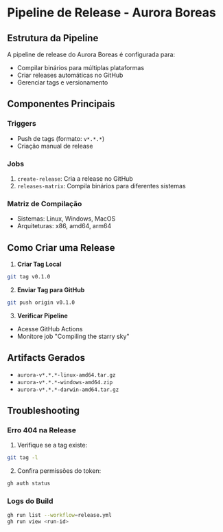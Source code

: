 # Pipeline de Release - Aurora Boreas

## Estrutura da Pipeline

A pipeline de release do Aurora Boreas é configurada para:
- Compilar binários para múltiplas plataformas
- Criar releases automáticas no GitHub
- Gerenciar tags e versionamento

## Componentes Principais

### Triggers
- Push de tags (formato: `v*.*.*`)
- Criação manual de release

### Jobs
1. `create-release`: Cria a release no GitHub
2. `releases-matrix`: Compila binários para diferentes sistemas

### Matriz de Compilação
- Sistemas: Linux, Windows, MacOS
- Arquiteturas: x86, amd64, arm64

## Como Criar uma Release

1. **Criar Tag Local**
```bash
git tag v0.1.0
```

2. **Enviar Tag para GitHub**
```bash
git push origin v0.1.0
```

3. **Verificar Pipeline**
- Acesse GitHub Actions
- Monitore job "Compiling the starry sky"

## Artifacts Gerados

- `aurora-v*.*.*-linux-amd64.tar.gz`
- `aurora-v*.*.*-windows-amd64.zip`
- `aurora-v*.*.*-darwin-amd64.tar.gz`

## Troubleshooting

### Erro 404 na Release
1. Verifique se a tag existe:
```bash
git tag -l
```

2. Confira permissões do token:
```bash
gh auth status
```

### Logs do Build
```bash
gh run list --workflow=release.yml
gh run view <run-id>
```
